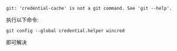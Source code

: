 
```
git: 'credential-cache' is not a git command. See 'git --help'.
```

执行以下命令:

```
git config --global credential.helper wincred
```

即可解决
